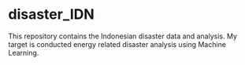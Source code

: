 # disaster_IDN
This repository contains the Indonesian disaster data and analysis. My target is conducted energy related disaster analysis using Machine Learning.
